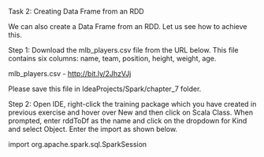 Task 2: Creating Data Frame from an RDD

We can also create a Data Frame from an RDD. Let us see how to achieve this.

Step 1: Download the mlb_players.csv file from the URL below. This file contains six columns: name, team, position, height, weight, age.

mlb_players.csv - http://bit.ly/2JhzVJj

Please save this file in IdeaProjects/Spark/chapter_7 folder. 

Step 2: Open IDE, right-click the training package which you have created in previous exercise and hover over New and then click on Scala Class. When prompted, enter rddToDf as the name and click on the dropdown for Kind and select Object. Enter the import as shown below.

import org.apache.spark.sql.SparkSession



